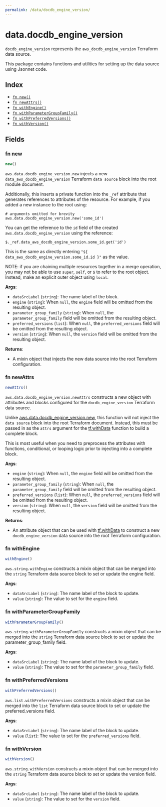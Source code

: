 ```yaml
---
permalink: /data/docdb_engine_version/
---
```


# data.docdb_engine_version

`docdb_engine_version` represents the `aws_docdb_engine_version` Terraform data source.



This package contains functions and utilities for setting up the data source using Jsonnet code.


## Index

* [`fn new()`](#fn-new)
* [`fn newAttrs()`](#fn-newattrs)
* [`fn withEngine()`](#fn-withengine)
* [`fn withParameterGroupFamily()`](#fn-withparametergroupfamily)
* [`fn withPreferredVersions()`](#fn-withpreferredversions)
* [`fn withVersion()`](#fn-withversion)

## Fields

### fn new

```ts
new()
```


`aws.data.docdb_engine_version.new` injects a new `data_aws_docdb_engine_version` Terraform `data source`
block into the root module document.

Additionally, this inserts a private function into the `_ref` attribute that generates references to attributes of the
resource. For example, if you added a new instance to the root using:

    # arguments omitted for brevity
    aws.data.docdb_engine_version.new('some_id')

You can get the reference to the `id` field of the created `aws.data.docdb_engine_version` using the reference:

    $._ref.data_aws_docdb_engine_version.some_id.get('id')

This is the same as directly entering `"${ data_aws_docdb_engine_version.some_id.id }"` as the value.

NOTE: if you are chaining multiple resources together in a merge operation, you may not be able to use `super`, `self`,
or `$` to refer to the root object. Instead, make an explicit outer object using `local`.

**Args**:
  - `dataSrcLabel` (`string`): The name label of the block.
  - `engine` (`string`):  When `null`, the `engine` field will be omitted from the resulting object.
  - `parameter_group_family` (`string`):  When `null`, the `parameter_group_family` field will be omitted from the resulting object.
  - `preferred_versions` (`list`):  When `null`, the `preferred_versions` field will be omitted from the resulting object.
  - `version` (`string`):  When `null`, the `version` field will be omitted from the resulting object.

**Returns**:
- A mixin object that injects the new data source into the root Terraform configuration.


### fn newAttrs

```ts
newAttrs()
```


`aws.data.docdb_engine_version.newAttrs` constructs a new object with attributes and blocks configured for the `docdb_engine_version`
Terraform data source.

Unlike [aws.data.docdb_engine_version.new](#fn-docdbengineversionnew), this function will not inject the `data source`
block into the root Terraform document. Instead, this must be passed in as the `attrs` argument for the
[tf.withData](https://github.com/tf-libsonnet/core/tree/main/docs#fn-withdata) function to build a complete block.

This is most useful when you need to preprocess the attributes with functions, conditional, or looping logic prior to
injecting into a complete block.

**Args**:
  - `engine` (`string`):  When `null`, the `engine` field will be omitted from the resulting object.
  - `parameter_group_family` (`string`):  When `null`, the `parameter_group_family` field will be omitted from the resulting object.
  - `preferred_versions` (`list`):  When `null`, the `preferred_versions` field will be omitted from the resulting object.
  - `version` (`string`):  When `null`, the `version` field will be omitted from the resulting object.

**Returns**:
  - An attribute object that can be used with [tf.withData](https://github.com/tf-libsonnet/core/tree/main/docs#fn-withdata) to construct a new `docdb_engine_version` data source into the root Terraform configuration.


### fn withEngine

```ts
withEngine()
```

`aws.string.withEngine` constructs a mixin object that can be merged into the `string`
Terraform data source block to set or update the engine field.



**Args**:
  - `dataSrcLabel` (`string`): The name label of the block to update.
  - `value` (`string`): The value to set for the `engine` field.


### fn withParameterGroupFamily

```ts
withParameterGroupFamily()
```

`aws.string.withParameterGroupFamily` constructs a mixin object that can be merged into the `string`
Terraform data source block to set or update the parameter_group_family field.



**Args**:
  - `dataSrcLabel` (`string`): The name label of the block to update.
  - `value` (`string`): The value to set for the `parameter_group_family` field.


### fn withPreferredVersions

```ts
withPreferredVersions()
```

`aws.list.withPreferredVersions` constructs a mixin object that can be merged into the `list`
Terraform data source block to set or update the preferred_versions field.



**Args**:
  - `dataSrcLabel` (`string`): The name label of the block to update.
  - `value` (`list`): The value to set for the `preferred_versions` field.


### fn withVersion

```ts
withVersion()
```

`aws.string.withVersion` constructs a mixin object that can be merged into the `string`
Terraform data source block to set or update the version field.



**Args**:
  - `dataSrcLabel` (`string`): The name label of the block to update.
  - `value` (`string`): The value to set for the `version` field.
